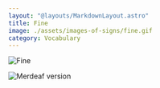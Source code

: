 ```yaml
---
layout: "@layouts/MarkdownLayout.astro"
title: Fine
image: ./assets/images-of-signs/fine.gif
category: Vocabulary
---
```


![Fine](@signs/fine.gif)

![Merdeaf version](@signs/merdeaf-fine.png)
